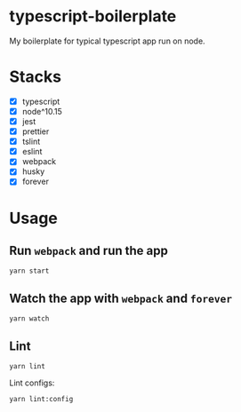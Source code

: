 # typescript-boilerplate
My boilerplate for typical typescript app run on node.

# Stacks
- [x] typescript
- [x] node^10.15
- [x] jest
- [x] prettier
- [x] tslint
- [x] eslint
- [x] webpack
- [x] husky
- [x] forever

# Usage

## Run `webpack` and run the app
```
yarn start
```

## Watch the app with `webpack` and `forever`
```
yarn watch
```

## Lint 
```
yarn lint
```

Lint configs:
```
yarn lint:config
```
